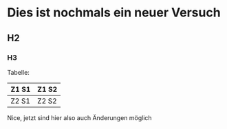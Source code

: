 Dies ist nochmals ein neuer Versuch
===================================

H2
--

### H3

Tabelle:

| Z1 S1 | Z1 S2 |
|-------|-------|
| Z2 S1 | Z2 S2 |

Nice, jetzt sind hier also auch Änderungen möglich